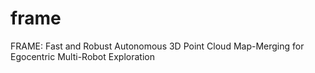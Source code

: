 # frame
FRAME: Fast and Robust Autonomous 3D Point Cloud Map-Merging for Egocentric Multi-Robot Exploration
